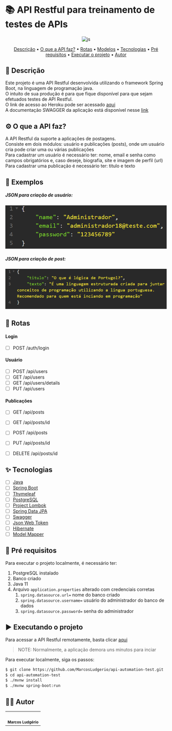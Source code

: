 # :books: API Restful para treinamento de testes de APIs
<div align="center" display="flex" style="justify-content:flex-start;">
      <img align="center" alt="js" height="60" width="60" src="https://cdn.jsdelivr.net/gh/devicons/devicon/icons/java/java-original-wordmark.svg" />
</div>

<p align="center">
 <a href="#desc">Descrição</a> •
 <a href="#about">O que a API faz?</a> •
 <a href="#rotas">Rotas</a> •
 <a href="#exemplos">Modelos</a> •
 <a href="#tecnologias">Tecnologias</a> • 
 <a href="#prerequisitos">Pré requisitos</a> • 
 <a href="#executando">Executar o projeto</a> • 
 <a href="#autor">Autor</a>
</p>

<div id="desc"/>

## 📝 Descrição
Este projeto é uma API Restful desenvolvida utilizando o framework Spring Boot, na linguagem de programação java. <br>
O intuito de sua produção é para que fique disponível para que sejam efetuados testes de API Restful. <br>
O link de acesso ao Heroku pode ser acessado [aqui](https://api-course-test-automatized.herokuapp.com) <br>
A documentação SWAGGER da aplicação está disponível nesse [link](https://api-course-test-automatized.herokuapp.com/swagger-ui.html)

<div id="about"/>

## ⚙️ O que a API faz?
A API Restful da suporte a aplicações de postagens. <br>
Consiste em dois módulos: usuário e publicações (posts), onde um usuário cria pode criar uma ou várias publicações <br>
Para cadastrar um usuário é necessário ter: nome, email e senha como campos obrigatórios e, caso deseje, biografia, site e imagem de perfil (url)<br>
Para cadastrar uma publicação é necessário ter: titulo e texto <br>

<div id="exemplos"/>

## 📑 Exemplos
##### JSON para criação de usuário: <br>
![User](user_create.png)

##### JSON para criação de post: <br>
![Post](post_create.png)

<div id="rotas" />

## :busstop: Rotas
#### Login
- [ ] POST /auth/login
#### Usuário
- [ ] POST /api/users
- [ ] GET /api/users
- [ ] GET /api/users/details
- [ ] PUT /api/users
#### Publicações
- [ ] GET /api/posts
- [ ] GET /api/posts/id
- [ ] POST /api/posts
- [ ] PUT /api/posts/id
- [ ] DELETE /api/posts/id


<div id="tecnologias"/>

## ✨ Tecnologias

-   [ ] [Java](https://www.java.com/pt-BR/)
-   [ ] [Spring Boot](https://spring.io/)
-   [ ] [Thymeleaf](https://www.thymeleaf.org/)
-   [ ] [PostgreSQL](https://www.postgresql.org/)
-   [ ] [Project Lombok](https://projectlombok.org/)
-   [ ] [Spring Data JPA](https://spring.io/projects/spring-data-jpa)
-   [ ] [Swagger](https://swagger.io/)
-   [ ] [Json Web Token](https://jwt.io/)
-   [ ] [Hibernate](https://hibernate.org/)
-   [ ] [Model Mapper](http://modelmapper.org/)

<div id="prerequisitos"/>

## 📑 Pré requisitos

Para executar o projeto localmente, é necessário ter:
1. PostgreSQL instalado
2. Banco criado
3. Java 11
4. Arquivo `application.properties` alterado com credenciais corretas
   1. `spring.datasource.url=` nome do banco criado
   2. `spring.datasource.username=` usuário do administrador do banco de dados
   3. `spring.datasource.password=` senha do administrador
  
<div id="executando" />

## ▶️ Executando o projeto

Para acessar a API Restful remotamente, basta clicar [aqui](https://api-course-test-automatized.herokuapp.com) <br>
> NOTE: Normalmente, a aplicação demora uns minutos para inciar

Para executar localmente, siga os passos:
```sh
$ git clone https://github.com/MarcosLudgerio/api-automation-test.git
$ cd api-automation-test
$ ./mvnw install
$ ./mvnw spring-boot:run
```

<div id="autor" />

## 👩‍💻 Autor 

<table>
   <tr>
     <td align="center">
        <a href="https://github.com/MarcosLudgerio">
         <img style="border-radius: 50%;" src="https://avatars0.githubusercontent.com/u/43012976?s=460&u=1163c04d9f35b577063b3f6550ae520c4dd2f866&v=4" width="100px;" alt=""/>
        </a>
        <br/><sub><b>Marcos Ludgério</b></sub>
     </td>
   </tr>
</table>
